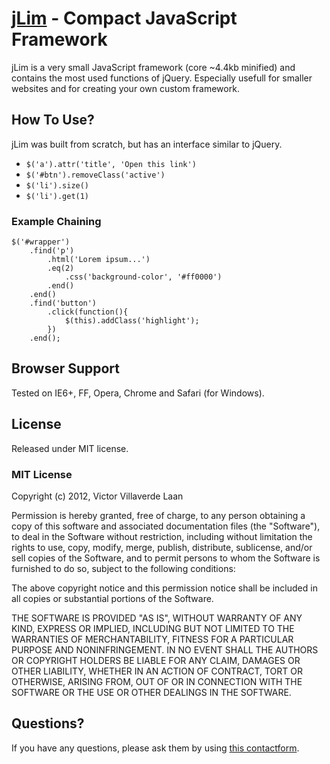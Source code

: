 [jLim](www.freelancephp.net/jlim-small-javascript-framework/) - Compact JavaScript Framework
============================================================================================

jLim is a very small JavaScript framework (core ~4.4kb minified) and contains the most used functions of jQuery.
Especially usefull for smaller websites and for creating your own custom framework.


How To Use?
-----------

jLim was built from scratch, but has an interface similar to jQuery.

* `$('a').attr('title', 'Open this link')`
* `$('#btn').removeClass('active')`
* `$('li').size()`
* `$('li').get(1)`


### Example Chaining ###

    $('#wrapper')
        .find('p')
            .html('Lorem ipsum...')
            .eq(2)
				.css('background-color', '#ff0000')
			.end()
        .end()
	    .find('button')
            .click(function(){
				$(this).addClass('highlight');
            })
        .end();


Browser Support
---------------

Tested on IE6+, FF, Opera, Chrome and Safari (for Windows).


License
-------

Released under MIT license.


### MIT License ###

Copyright (c) 2012, Victor Villaverde Laan

Permission is hereby granted, free of charge, to any person obtaining a copy of this software and associated documentation files (the "Software"), to deal in the Software without restriction, including without limitation the rights to use, copy, modify, merge, publish, distribute, sublicense, and/or sell copies of the Software, and to permit persons to whom the Software is furnished to do so, subject to the following conditions:

The above copyright notice and this permission notice shall be included in all copies or substantial portions of the Software.

THE SOFTWARE IS PROVIDED "AS IS", WITHOUT WARRANTY OF ANY KIND, EXPRESS OR IMPLIED, INCLUDING BUT NOT LIMITED TO THE WARRANTIES OF MERCHANTABILITY, FITNESS FOR A PARTICULAR PURPOSE AND NONINFRINGEMENT. IN NO EVENT SHALL THE AUTHORS OR COPYRIGHT HOLDERS BE LIABLE FOR ANY CLAIM, DAMAGES OR OTHER LIABILITY, WHETHER IN AN ACTION OF CONTRACT, TORT OR OTHERWISE, ARISING FROM, OUT OF OR IN CONNECTION WITH THE SOFTWARE OR THE USE OR OTHER DEALINGS IN THE SOFTWARE.


Questions?
----------

If you have any questions, please ask them by using [this contactform](http://www.freelancephp.net/contact).
